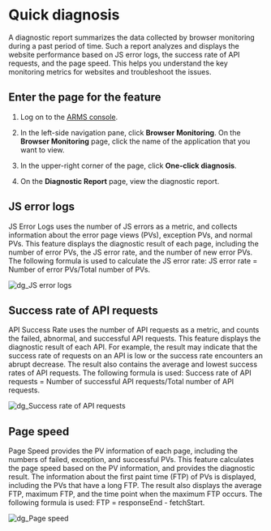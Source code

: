 # Quick diagnosis

A diagnostic report summarizes the data collected by browser monitoring during a past period of time. Such a report analyzes and displays the website performance based on JS error logs, the success rate of API requests, and the page speed. This helps you understand the key monitoring metrics for websites and troubleshoot the issues.

## Enter the page for the feature

1.  Log on to the [ARMS console](https://arms-ap-southeast-1.console.aliyun.com/#/home).

2.  In the left-side navigation pane, click **Browser Monitoring**. On the **Browser Monitoring** page, click the name of the application that you want to view.

3.  In the upper-right corner of the page, click **One-click diagnosis**.

4.  On the **Diagnostic Report** page, view the diagnostic report.


## JS error logs

JS Error Logs uses the number of JS errors as a metric, and collects information about the error page views \(PVs\), exception PVs, and normal PVs. This feature displays the diagnostic result of each page, including the number of error PVs, the JS error rate, and the number of new error PVs. The following formula is used to calculate the JS error rate: JS error rate = Number of error PVs/Total number of PVs.

![dg_JS error logs](https://static-aliyun-doc.oss-accelerate.aliyuncs.com/assets/img/en-US/3543468061/p201745.png)

## Success rate of API requests

API Success Rate uses the number of API requests as a metric, and counts the failed, abnormal, and successful API requests. This feature displays the diagnostic result of each API. For example, the result may indicate that the success rate of requests on an API is low or the success rate encounters an abrupt decrease. The result also contains the average and lowest success rates of API requests. The following formula is used: Success rate of API requests = Number of successful API requests/Total number of API requests.

![dg_Success rate of API requests](https://static-aliyun-doc.oss-accelerate.aliyuncs.com/assets/img/en-US/3543468061/p201796.png)

## Page speed

Page Speed provides the PV information of each page, including the numbers of failed, exception, and successful PVs. This feature calculates the page speed based on the PV information, and provides the diagnostic result. The information about the first paint time \(FTP\) of PVs is displayed, including the PVs that have a long FTP. The result also displays the average FTP, maximum FTP, and the time point when the maximum FTP occurs. The following formula is used: FTP = responseEnd - fetchStart.

![dg_Page speed](https://static-aliyun-doc.oss-accelerate.aliyuncs.com/assets/img/en-US/3543468061/p201797.png)

